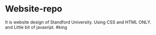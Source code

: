 # Website-repo
It is website design  of Standford University. Using  CSS and HTML ONLY. and Little bit of javasript.
#king
